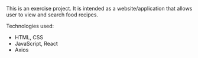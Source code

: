 This is an exercise project.
It is intended as a website/application that allows user to view and search food recipes.

Technologies used:
- HTML, CSS
- JavaScript, React
- Axios
